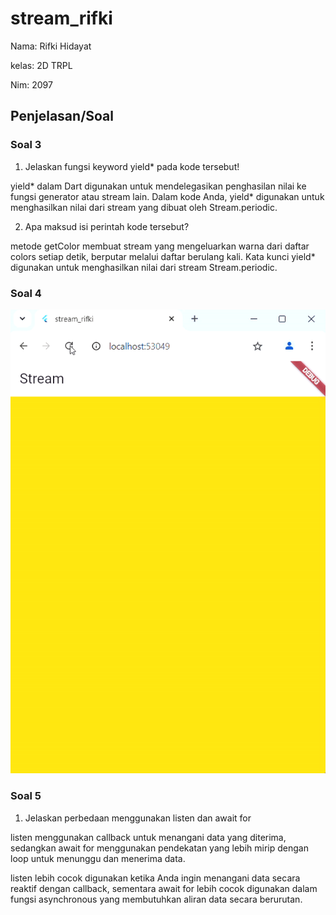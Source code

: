 # stream_rifki

Nama: Rifki Hidayat

kelas: 2D TRPL

Nim: 2097

## Penjelasan/Soal

### Soal 3
1. Jelaskan fungsi keyword yield* pada kode tersebut!

yield* dalam Dart digunakan untuk mendelegasikan penghasilan nilai ke fungsi generator atau stream lain. 
Dalam kode Anda, yield* digunakan untuk menghasilkan nilai dari stream yang dibuat oleh Stream.periodic.

2. Apa maksud isi perintah kode tersebut?

metode getColor membuat stream yang mengeluarkan warna dari daftar colors setiap detik, berputar melalui daftar berulang kali. 
Kata kunci yield* digunakan untuk menghasilkan nilai dari stream Stream.periodic.

### Soal 4
![GIF_image](asset/gif-01.gif)

### Soal 5
1. Jelaskan perbedaan menggunakan listen dan await for

listen menggunakan callback untuk menangani data yang diterima, sedangkan await for menggunakan pendekatan yang lebih mirip dengan loop untuk menunggu dan menerima data.

listen lebih cocok digunakan ketika Anda ingin menangani data secara reaktif dengan callback, sementara await for lebih cocok digunakan dalam fungsi asynchronous yang membutuhkan aliran data secara berurutan.

